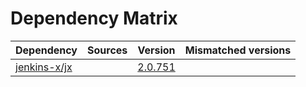 # Dependency Matrix

Dependency | Sources | Version | Mismatched versions
---------- | ------- | ------- | -------------------
[jenkins-x/jx](https://github.com/jenkins-x/jx.git) |  | [2.0.751](https://github.com/jenkins-x/jx/releases/tag/v2.0.751) | 
